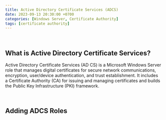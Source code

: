 ```yaml
---
title: Active Directory Certificate Services (ADCS)
date: 2023-09-13 20:30:00 +0700
categories: [Windows Server, Certificate Authority]
tags: [certificate authority]
---
```


<br>

## What is Active Directory Certificate Services?

Active Directory Certificate Services (AD CS) is a Microsoft Windows Server role that manages digital certificates for secure network communications, encryption, user/device authentication, and trust establishment. It includes a Certificate Authority (CA) for issuing and managing certificates and builds the Public Key Infrastructure (PKI) framework.

<br>

## Adding ADCS Roles